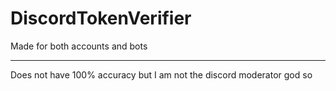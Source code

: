 # DiscordTokenVerifier
Made for both accounts and bots

--------------------------------

Does not have 100% accuracy but I am not the discord moderator god so 
